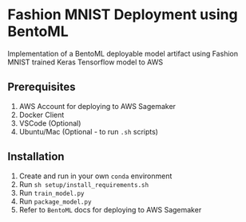 # Fashion MNIST Deployment using BentoML
Implementation of a BentoML deployable model artifact using Fashion MNIST trained Keras Tensorflow model to AWS

## Prerequisites
1. AWS Account for deploying to AWS Sagemaker
2. Docker Client
3. VSCode (Optional)
4. Ubuntu/Mac (Optional - to run `.sh` scripts)

## Installation
1. Create and run in your own `conda` environment
2. Run `sh setup/install_requirements.sh`
3. Run `train_model.py`
4. Run `package_model.py`
5. Refer to `BentoML` docs for deploying to AWS Sagemaker
